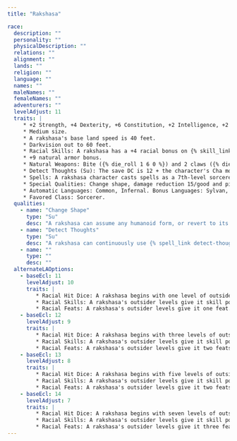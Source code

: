 ```yaml
---
title: "Rakshasa"

race:
  description: ""
  personality: ""
  physicalDescription: ""
  relations: ""
  alignment: ""
  lands: ""
  religion: ""
  language: ""
  names: ""
  maleNames: ""
  femaleNames: ""
  adventurers: ""
  levelAdjust: 11
  traits: |
     * +2 Strength, +4 Dexterity, +6 Constitution, +2 Intelligence, +2 Wisdom, +6 Charisma.
     * Medium size.
     * A rakshasa's base land speed is 40 feet.
     * Darkvision out to 60 feet.
     * Racial Skills: A rakshasa has a +4 racial bonus on {% skill_link bluff %} and {% skill_link disguise %} checks, and it can gain further bonuses by using change shape (+10 on {% skill_link disguise %} checks) and {% spell_link detect-thoughts %} (+4 on {% skill_link bluff %} and {% skill_link disguise %} checks).
     * +9 natural armor bonus.
     * Natural Weapons: Bite ({% die_roll 1 6 0 %}) and 2 claws ({% die_roll 1 4 0 %}).
     * Detect Thoughts (Su): The save DC is 12 + the character's Cha modifier.
     * Spells: A rakshasa character casts spells as a 7th-level sorcerer. If the character takes additional levels of sorcerer, these levels stack with the rakshasa's base spellcasting ability for spells known, spells per day, and other effects dependent on caster level. A rakshasa character likewise uses the sum of its racial spellcasting levels and class levels to determine the abilities of its familiar.
     * Special Qualities: Change shape, damage reduction 15/good and piercing, spell resistance equal to 20 + class levels.
     * Automatic Languages: Common, Infernal. Bonus Languages: Sylvan, Undercommon.
     * Favored Class: Sorcerer.
  qualities:
    - name: "Change Shape"
      type: "Su"
      desc: "A rakshasa can assume any humanoid form, or revert to its own form, as a standard action. In humanoid form, a rakshasa loses its claw and bite attacks (although it often equips itself with weapons and armor instead). A rakshasa remains in one form until it chooses to assume a new one. A change in form cannot be dispelled, but the rakshasa reverts to its natural form when killed. A {% spell_link true-seeing %} spell reveals its natural form."
    - name: "Detect Thoughts"
      type: "Su"
      desc: "A rakshasa can continuously use {% spell_link detect-thoughts %} as the spell (caster level 7+HD; Will DC 12+Cha mod negates). It can suppress or resume this ability as a free action."
    - name: ""
      type: ""
      desc: ""
  alternateLAOptions:
    - baseEcl: 11
      levelAdjust: 10
      traits: |
         * Racial Hit Dice: A rakshasa begins with one level of outsider, which provide {% die_roll 1 8 0 %} Hit Dice, a base attack bonus of +1, and base saving throw bonuses of Fort +2, Ref +2, and Will +2.
         * Racial Skills: A rakshasa's outsider levels give it skill points equal to 4 * (8 + Int modifier). Its class skills are {% skill_link bluff %}, {% skill_link disguise %}, {% skill_link listen %}, {% skill_link move-silently %}, {% skill_link perform %}, {% skill_link sense-motive %}, and {% skill_link spot %}.
         * Racial Feats: A rakshasa's outsider levels give it one feat.
    - baseEcl: 12
      levelAdjust: 9
      traits: |
         * Racial Hit Dice: A rakshasa begins with three levels of outsider, which provide {% die_roll 3 8 0 %} Hit Dice, a base attack bonus of +3, and base saving throw bonuses of Fort +3, Ref +3, and Will +3.
         * Racial Skills: A rakshasa's outsider levels give it skill points equal to 6 * (8 + Int modifier). Its class skills are {% skill_link bluff %}, {% skill_link disguise %}, {% skill_link listen %}, {% skill_link move-silently %}, {% skill_link perform %}, {% skill_link sense-motive %}, and {% skill_link spot %}.
         * Racial Feats: A rakshasa's outsider levels give it two feats.
    - baseEcl: 13
      levelAdjust: 8
      traits: |
         * Racial Hit Dice: A rakshasa begins with five levels of outsider, which provide {% die_roll 5 8 0 %} Hit Dice, a base attack bonus of +5, and base saving throw bonuses of Fort +4, Ref +4, and Will +4.
         * Racial Skills: A rakshasa's outsider levels give it skill points equal to 8 * (8 + Int modifier). Its class skills are {% skill_link bluff %}, {% skill_link disguise %}, {% skill_link listen %}, {% skill_link move-silently %}, {% skill_link perform %}, {% skill_link sense-motive %}, and {% skill_link spot %}.
         * Racial Feats: A rakshasa's outsider levels give it two feats.
    - baseEcl: 14
      levelAdjust: 7
      traits: |
         * Racial Hit Dice: A rakshasa begins with seven levels of outsider, which provide {% die_roll 7 8 0 %} Hit Dice, a base attack bonus of +7, and base saving throw bonuses of Fort +5, Ref +5, and Will +5.
         * Racial Skills: A rakshasa's outsider levels give it skill points equal to 10 * (8 + Int modifier). Its class skills are {% skill_link bluff %}, {% skill_link disguise %}, {% skill_link listen %}, {% skill_link move-silently %}, {% skill_link perform %}, {% skill_link sense-motive %}, and {% skill_link spot %}.
         * Racial Feats: A rakshasa's outsider levels give it three feats.
---
```

